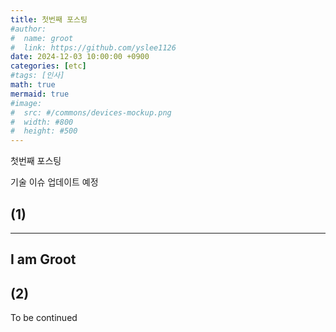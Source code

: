 ```yaml
---
title: 첫번째 포스팅
#author:
#  name: groot
#  link: https://github.com/yslee1126 
date: 2024-12-03 10:00:00 +0900
categories: [etc]
#tags: [인사]
math: true
mermaid: true
#image:
#  src: #/commons/devices-mockup.png
#  width: #800
#  height: #500
---
```


첫번째 포스팅

기술 이슈 업데이트 예정

## (1)
---
I am Groot
---

## (2)

To be continued
